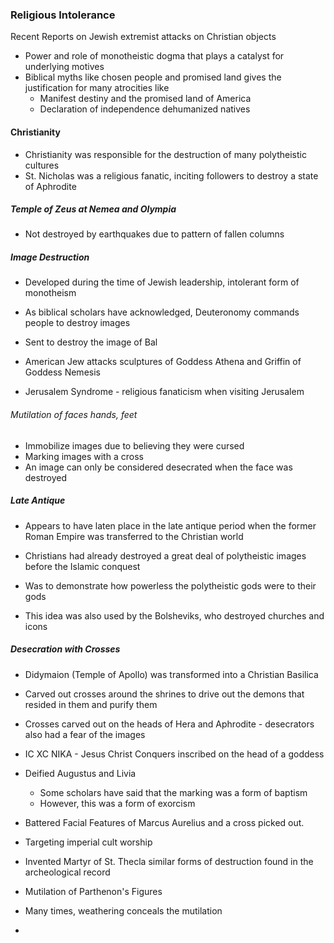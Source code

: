 ### Religious Intolerance
Recent Reports on Jewish extremist attacks on Christian objects
- Power and role of monotheistic dogma that plays a catalyst for underlying motives
- Biblical myths like chosen people and promised land gives the justification for many atrocities like
    - Manifest destiny and the promised land of America
    - Declaration of independence dehumanized natives

#### Christianity
- Christianity was responsible for the destruction of many polytheistic cultures
- St. Nicholas was a religious fanatic, inciting followers to destroy a state of Aphrodite

##### Temple of Zeus at Nemea and Olympia
- Not destroyed by earthquakes due to pattern of fallen columns

##### Image Destruction
- Developed during the time of Jewish leadership, intolerant form of monotheism
- As biblical scholars have acknowledged, Deuteronomy commands people to destroy images
- Sent to destroy the image of Bal

- American Jew attacks sculptures of Goddess Athena and Griffin of Goddess Nemesis
- Jerusalem Syndrome - religious fanaticism when visiting Jerusalem

###### Mutilation of faces hands, feet
- Immobilize images due to believing they were cursed
- Marking images with a cross
- An image can only be considered desecrated when the face was destroyed

##### Late Antique
- Appears to have laten place in the late antique period when the former Roman Empire was transferred to the Christian world
- Christians had already destroyed a great deal of polytheistic images before the Islamic conquest

- Was to demonstrate how powerless the polytheistic gods were to their gods
- This idea was also used by the Bolsheviks, who destroyed churches and icons

##### Desecration with Crosses
- Didymaion (Temple of Apollo) was transformed into a Christian Basilica
- Carved out crosses around the shrines to drive out the demons that resided in them and purify them
- Crosses carved out on the heads of Hera and Aphrodite - desecrators also had a fear of the images

- IC XC NIKA - Jesus Christ Conquers inscribed on the head of a goddess
- Deified Augustus and Livia
    - Some scholars have said that the marking was a form of baptism
    - However, this was a form of exorcism
- Battered Facial Features of Marcus Aurelius and a cross picked out.
- Targeting imperial cult worship

- Invented Martyr of St. Thecla similar forms of destruction found in the archeological record
- Mutilation of Parthenon's Figures

- Many times, weathering conceals the mutilation
-   

